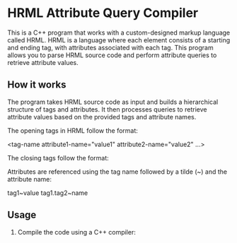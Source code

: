 
# HRML Attribute Query Compiler

This is a C++ program that works with a custom-designed markup language called HRML. HRML is a language where each element consists of a starting and ending tag, with attributes associated with each tag. This program allows you to parse HRML source code and perform attribute queries to retrieve attribute values.

## How it works

The program takes HRML source code as input and builds a hierarchical structure of tags and attributes. It then processes queries to retrieve attribute values based on the provided tags and attribute names.

The opening tags in HRML follow the format:

<tag-name attribute1-name="value1" attribute2-name="value2" ...>

The closing tags follow the format:

</tag-name>

Attributes are referenced using the tag name followed by a tilde (~) and the attribute name:

tag1~value
tag1.tag2~name

## Usage

1. Compile the code using a C++ compiler:


